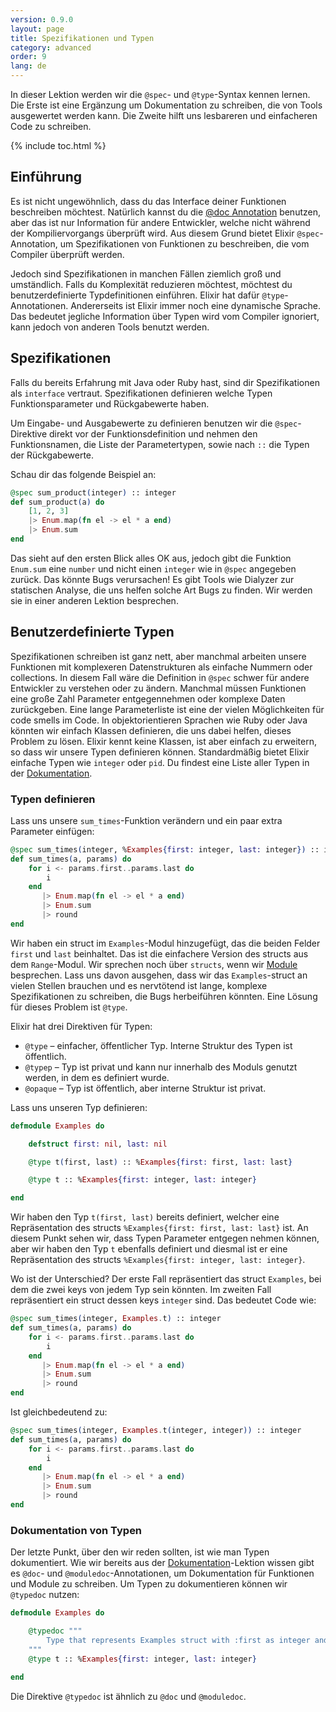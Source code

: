 ```yaml
---
version: 0.9.0
layout: page
title: Spezifikationen und Typen
category: advanced
order: 9
lang: de
---
```


In dieser Lektion werden wir die `@spec`- und `@type`-Syntax kennen lernen. Die Erste ist eine Ergänzung um Dokumentation zu schreiben, die von Tools ausgewertet werden kann. Die Zweite hilft uns lesbareren und einfacheren Code zu schreiben.

{% include toc.html %}

## Einführung

Es ist nicht ungewöhnlich, dass du das Interface deiner Funktionen beschreiben möchtest. Natürlich kannst du die [@doc Annotation](../../basics/documentation) benutzen, aber das ist nur Information für andere Entwickler, welche nicht während der Kompiliervorgangs überprüft wird. Aus diesem Grund bietet Elixir `@spec`-Annotation, um Spezifikationen von Funktionen zu beschreiben, die vom Compiler überprüft werden.

Jedoch sind Spezifikationen in manchen Fällen ziemlich groß und umständlich. Falls du Komplexität reduzieren möchtest, möchtest du benutzerdefinierte Typdefinitionen einführen. Elixir hat dafür `@type`-Annotationen. Andererseits ist Elixir immer noch eine dynamische Sprache. Das bedeutet jegliche Information über Typen wird vom Compiler ignoriert, kann jedoch von anderen Tools benutzt werden.

## Spezifikationen

Falls du bereits Erfahrung mit Java oder Ruby hast, sind dir Spezifikationen als `interface` vertraut. Spezifikationen definieren welche Typen Funktionsparameter und Rückgabewerte haben.

Um Eingabe- und Ausgabewerte zu definieren benutzen wir die `@spec`-Direktive direkt vor der Funktionsdefinition und nehmen den Funktionsnamen, die Liste der Parametertypen, sowie nach `::` die Typen der Rückgabewerte.

Schau dir das folgende Beispiel an:

```elixir
@spec sum_product(integer) :: integer
def sum_product(a) do
    [1, 2, 3]
    |> Enum.map(fn el -> el * a end)
    |> Enum.sum
end
```

Das sieht auf den ersten Blick alles OK aus, jedoch gibt die Funktion `Enum.sum` eine `number` und nicht einen `integer` wie in `@spec` angegeben zurück. Das könnte Bugs verursachen! Es gibt Tools wie Dialyzer zur statischen Analyse, die uns helfen solche Art Bugs zu finden. Wir werden sie in einer anderen Lektion besprechen.

## Benutzerdefinierte Typen

Spezifikationen schreiben ist ganz nett, aber manchmal arbeiten unsere Funktionen mit komplexeren Datenstrukturen als einfache Nummern oder collections. In diesem Fall wäre die Definition in `@spec` schwer für andere Entwickler zu verstehen oder zu ändern. Manchmal müssen Funktionen eine große Zahl Parameter entgegennehmen oder komplexe Daten zurückgeben. Eine lange Parameterliste ist eine der vielen Möglichkeiten für code smells im Code. In objektorientieren Sprachen wie Ruby oder Java könnten wir einfach Klassen definieren, die uns dabei helfen, dieses Problem zu lösen. Elixir kennt keine Klassen, ist aber einfach zu erweitern, so dass wir unsere Typen definieren können.
Standardmäßig bietet Elixir einfache Typen wie `integer` oder `pid`. Du findest eine Liste aller Typen in der [Dokumentation](http://elixir-lang.org/docs/stable/elixir/typespecs.html#types-and-their-syntax).

### Typen definieren

Lass uns unsere `sum_times`-Funktion verändern und ein paar extra Parameter einfügen:

```elixir
@spec sum_times(integer, %Examples{first: integer, last: integer}) :: integer
def sum_times(a, params) do
    for i <- params.first..params.last do
        i
    end
       |> Enum.map(fn el -> el * a end)
       |> Enum.sum
       |> round
end
```

Wir haben ein struct im `Examples`-Modul hinzugefügt, das die beiden Felder `first` und `last` beinhaltet. Das ist die einfachere Version des structs aus dem `Range`-Modul. Wir sprechen noch über `structs`, wenn wir [Module](lessons/basics/modules/#structs) besprechen. Lass uns davon ausgehen, dass wir das `Examples`-struct an vielen Stellen brauchen und es nervtötend ist lange, komplexe Spezifikationen zu schreiben, die Bugs herbeiführen könnten. Eine Lösung für dieses Problem ist `@type`.

Elixir hat drei Direktiven für Typen:

  - `@type` – einfacher, öffentlicher Typ. Interne Struktur des Typen ist öffentlich.
  - `@typep` – Typ ist privat und kann nur innerhalb des Moduls genutzt werden, in dem es definiert wurde.
  - `@opaque` – Typ ist öffentlich, aber interne Struktur ist privat.

Lass uns unseren Typ definieren:

```elixir
defmodule Examples do

    defstruct first: nil, last: nil

    @type t(first, last) :: %Examples{first: first, last: last}

    @type t :: %Examples{first: integer, last: integer}

end
```

Wir haben den Typ `t(first, last)` bereits definiert, welcher eine Repräsentation des structs `%Examples{first: first, last: last}` ist. An diesem Punkt sehen wir, dass Typen Parameter entgegen nehmen können, aber wir haben den Typ `t` ebenfalls definiert und diesmal ist er eine Repräsentation des structs `%Examples{first: integer, last: integer}`.   

Wo ist der Unterschied? Der erste Fall repräsentiert das struct `Examples`, bei dem die zwei keys von jedem Typ sein könnten. Im zweiten Fall repräsentiert ein struct dessen keys `integer` sind. Das bedeutet Code wie:

```elixir
@spec sum_times(integer, Examples.t) :: integer
def sum_times(a, params) do
    for i <- params.first..params.last do
        i
    end
       |> Enum.map(fn el -> el * a end)
       |> Enum.sum
       |> round
end
```

Ist gleichbedeutend zu:

```elixir
@spec sum_times(integer, Examples.t(integer, integer)) :: integer
def sum_times(a, params) do
    for i <- params.first..params.last do
        i
    end
       |> Enum.map(fn el -> el * a end)
       |> Enum.sum
       |> round
end
```

### Dokumentation von Typen

Der letzte Punkt, über den wir reden sollten, ist wie man Typen dokumentiert. Wie wir bereits aus der  [Dokumentation](../../basics/documentation)-Lektion wissen gibt es `@doc`- und `@moduledoc`-Annotationen, um Dokumentation für Funktionen und Module zu schreiben. Um Typen zu dokumentieren können wir `@typedoc` nutzen:

```elixir
defmodule Examples do

    @typedoc """
        Type that represents Examples struct with :first as integer and :last as integer.
    """
    @type t :: %Examples{first: integer, last: integer}

end
```

Die Direktive `@typedoc` ist ähnlich zu `@doc` und `@moduledoc`.
